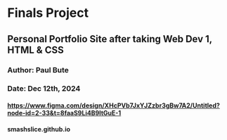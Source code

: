 # Finals Project
## Personal Portfolio Site after taking Web Dev 1, HTML & CSS
### Author: Paul Bute
### Date: Dec 12th, 2024

#### https://www.figma.com/design/XHcPVb7JxYJZzbr3gBw7A2/Untitled?node-id=2-33&t=8faaS9Li4B9ItGuE-1

#### smashslice.github.io